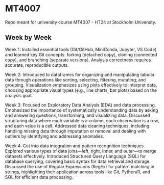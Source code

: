 # MT4007
Repo meant for university course MT4007 - HT24 at Stockholm University. 

## Week by Week
Week 1: Installed essential tools (Git/GitHub, MiniConda, Jupyter, VS Code) and learned key Git concepts: forking (detached copy), cloning (connected copy), and branching (separate versions). Analysis correctness requires accurate, reproducible outputs.

Week 2: Introduced to dataframes for organizing and manipulating tabular data through operations like sorting, selecting, filtering, mutating, and grouping. Visualization emphasizes using plots effectively to interpret data, choosing appropriate visual types (e.g., line charts, bar plots) based on the analysis goal.

Week 3: Focused on Exploratory Data Analysis (EDA) and data processing. Emphasized the importance of systematically understanding data by asking and answering questions, transforming, and visualizing data. Discussed structuring data where each variable is a column, each observation is a row, and each value is a cell. Addressed data cleaning techniques, including handling missing data through imputation or removal and dealing with outliers by identifying and addressing anomalies.

Week 4: Got into data integration and pattern recognition techniques. Explored various types of data joins—left, right, inner, and outer—to merge datasets effectively. Introduced Structured Query Language (SQL) for database querying, covering basic syntax for data retrieval and storage. Discussed the use of Regular Expressions (RegEx) for pattern matching in strings, highlighting their application across tools like Git, Python/R, and SQL for efficient data processing.